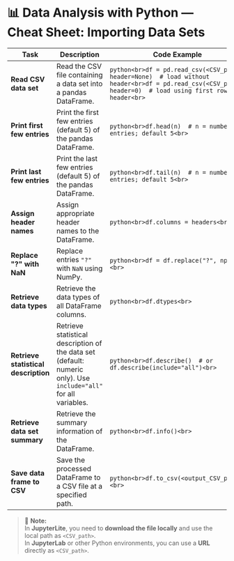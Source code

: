 # 📊 Data Analysis with Python — Cheat Sheet: Importing Data Sets

| **Task** | **Description** | **Code Example** |
|-----------|-----------------|------------------|
| **Read CSV data set** | Read the CSV file containing a data set into a pandas DataFrame. | ```python<br>df = pd.read_csv(<CSV_path>, header=None)  # load without header<br>df = pd.read_csv(<CSV_path>, header=0)  # load using first row as header<br>``` |
| **Print first few entries** | Print the first few entries (default 5) of the pandas DataFrame. | ```python<br>df.head(n)  # n = number of entries; default 5<br>``` |
| **Print last few entries** | Print the last few entries (default 5) of the pandas DataFrame. | ```python<br>df.tail(n)  # n = number of entries; default 5<br>``` |
| **Assign header names** | Assign appropriate header names to the DataFrame. | ```python<br>df.columns = headers<br>``` |
| **Replace "?" with NaN** | Replace entries `"?"` with `NaN` using NumPy. | ```python<br>df = df.replace("?", np.nan)<br>``` |
| **Retrieve data types** | Retrieve the data types of all DataFrame columns. | ```python<br>df.dtypes<br>``` |
| **Retrieve statistical description** | Retrieve statistical description of the data set (default: numeric only). Use `include="all"` for all variables. | ```python<br>df.describe()  # or df.describe(include="all")<br>``` |
| **Retrieve data set summary** | Retrieve the summary information of the DataFrame. | ```python<br>df.info()<br>``` |
| **Save data frame to CSV** | Save the processed DataFrame to a CSV file at a specified path. | ```python<br>df.to_csv(<output_CSV_path>)<br>``` |

> 📝 **Note:**  
> In **JupyterLite**, you need to **download the file locally** and use the local path as `<CSV_path>`.  
> In **JupyterLab** or other Python environments, you can use a **URL** directly as `<CSV_path>`.
